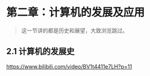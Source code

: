 # 第二章：计算机的发展及应用

> 这一节讲的都是历史和展望，大致浏览跳过。

## 2.1 计算机的发展史

https://www.bilibili.com/video/BV1t4411e7LH?p=11

